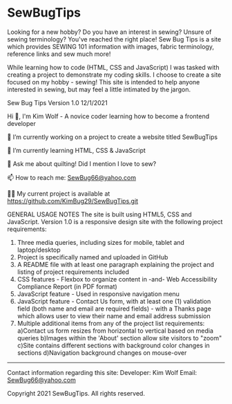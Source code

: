 # SewBugTips
Looking for a new hobby? Do you have an interest in sewing? Unsure of sewing terminology? You've reached the right place! Sew Bug Tips is a site which provides SEWING 101 information with images, fabric terminology, reference links and sew much more!

While learning how to code (HTML, CSS and JavaScript) I was tasked with creating a project to demonstrate my coding skills. I choose to create a site focused on my hobby - sewing! This site is intended to help anyone interested in sewing, but may feel a little intimated by the jargon.

Sew Bug Tips Version 1.0 12/1/2021


Hi 👋, I'm Kim Wolf - A novice coder learning how to become a frontend developer

🔭 I’m currently working on a project to create a website titled SewBugTips

🌱 I’m currently learning HTML, CSS & JavaScript

💬 Ask me about quilting! Did I mention I love to sew? 

📫 How to reach me: SewBug66@yahoo.com

👨‍💻 My current project is available at https://github.com/KimBug29/SewBugTips.git

GENERAL USAGE NOTES
The site is built using HTML5, CSS and JavaScript. 
  Version 1.0 is a responsive design site with the following project requirements:
  1) Three media queries, including sizes for mobile, tablet and laptop/desktop
  2) Project is specifically named and uploaded in GitHub
  3) A README file with at least one paragraph explaining the project and listing of project requirements included
  4) CSS features - Flexbox to organize content in  -and- Web Accessibility Compliance Report (in PDF format)
  5) JavaScript feature - Used in responsive navigation menu
  6) JavaScript feature - Contact Us form, with at least one (1) validation field (both name and email are required fields) - with a Thanks page which allows user to view their name and email address submission
  7) Multiple additional items from any of the project list requirements:
    a)Contact us form resizes from horizontal to vertical based on media queries
    b)Images within the 'About' section allow site visitors to "zoom"
    c)Site contains different sections with background color changes in sections
    d)Navigation background changes on mouse-over

  

---------------------------------------------------------------------------------------

Contact information regarding this site: 
  Developer: Kim Wolf
  Email: SewBug66@yahoo.com

Copyright 2021 SewBugTips. All rights reserved.
